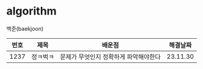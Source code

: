 # algorithm
백준(baekjoon)

|번호|제목|배운점|해결날짜|
|---|---|---|---|
|1237|정ㅋ벅ㅋ|문제가 무엇인지 정확하게 파악해야한다|23.11.30|
